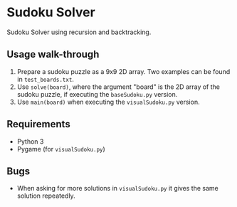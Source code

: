 # Sudoku Solver

Sudoku Solver using recursion and backtracking.

## Usage walk-through

1. Prepare a sudoku puzzle as a 9x9 2D array. Two examples can be 
found in `test_boards.txt`.
2. Use `solve(board)`, where the argument "board" is the 2D array of 
the sudoku puzzle, if executing the `baseSudoku.py` version.
3. Use `main(board)` when executing the `visualSudoku.py` version.

## Requirements

- Python 3
- Pygame (for `visualSudoku.py`)

## Bugs

- When asking for more solutions in `visualSudoku.py` it gives the 
same solution repeatedly.
